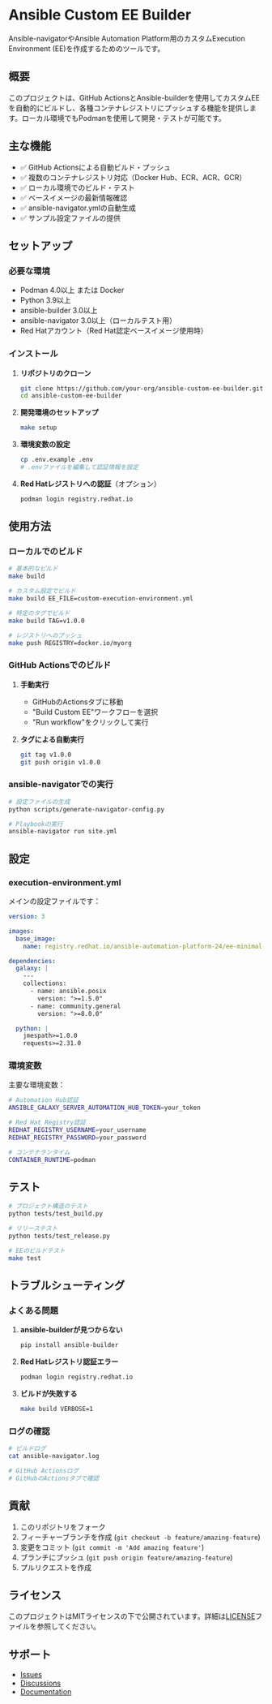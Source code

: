 # Ansible Custom EE Builder

Ansible-navigatorやAnsible Automation Platform用のカスタムExecution Environment (EE)を作成するためのツールです。

## 概要

このプロジェクトは、GitHub ActionsとAnsible-builderを使用してカスタムEEを自動的にビルドし、各種コンテナレジストリにプッシュする機能を提供します。ローカル環境でもPodmanを使用して開発・テストが可能です。

## 主な機能

- ✅ GitHub Actionsによる自動ビルド・プッシュ
- ✅ 複数のコンテナレジストリ対応（Docker Hub、ECR、ACR、GCR）
- ✅ ローカル環境でのビルド・テスト
- ✅ ベースイメージの最新情報確認
- ✅ ansible-navigator.ymlの自動生成
- ✅ サンプル設定ファイルの提供

## セットアップ

### 必要な環境

- Podman 4.0以上 または Docker
- Python 3.9以上
- ansible-builder 3.0以上
- ansible-navigator 3.0以上（ローカルテスト用）
- Red Hatアカウント（Red Hat認定ベースイメージ使用時）

### インストール

1. **リポジトリのクローン**
   ```bash
   git clone https://github.com/your-org/ansible-custom-ee-builder.git
   cd ansible-custom-ee-builder
   ```

2. **開発環境のセットアップ**
   ```bash
   make setup
   ```

3. **環境変数の設定**
   ```bash
   cp .env.example .env
   # .envファイルを編集して認証情報を設定
   ```

4. **Red Hatレジストリへの認証**（オプション）
   ```bash
   podman login registry.redhat.io
   ```

## 使用方法

### ローカルでのビルド

```bash
# 基本的なビルド
make build

# カスタム設定でビルド
make build EE_FILE=custom-execution-environment.yml

# 特定のタグでビルド
make build TAG=v1.0.0

# レジストリへのプッシュ
make push REGISTRY=docker.io/myorg
```

### GitHub Actionsでのビルド

1. **手動実行**
   - GitHubのActionsタブに移動
   - "Build Custom EE"ワークフローを選択
   - "Run workflow"をクリックして実行

2. **タグによる自動実行**
   ```bash
   git tag v1.0.0
   git push origin v1.0.0
   ```

### ansible-navigatorでの実行

```bash
# 設定ファイルの生成
python scripts/generate-navigator-config.py

# Playbookの実行
ansible-navigator run site.yml
```

## 設定

### execution-environment.yml

メインの設定ファイルです：

```yaml
version: 3

images:
  base_image:
    name: registry.redhat.io/ansible-automation-platform-24/ee-minimal-rhel9:latest

dependencies:
  galaxy: |
    ---
    collections:
      - name: ansible.posix
        version: ">=1.5.0"
      - name: community.general
        version: ">=8.0.0"

  python: |
    jmespath>=1.0.0
    requests>=2.31.0
```

### 環境変数

主要な環境変数：

```bash
# Automation Hub認証
ANSIBLE_GALAXY_SERVER_AUTOMATION_HUB_TOKEN=your_token

# Red Hat Registry認証
REDHAT_REGISTRY_USERNAME=your_username
REDHAT_REGISTRY_PASSWORD=your_password

# コンテナランタイム
CONTAINER_RUNTIME=podman
```

## テスト

```bash
# プロジェクト構造のテスト
python tests/test_build.py

# リリーステスト
python tests/test_release.py

# EEのビルドテスト
make test
```

## トラブルシューティング

### よくある問題

1. **ansible-builderが見つからない**
   ```bash
   pip install ansible-builder
   ```

2. **Red Hatレジストリ認証エラー**
   ```bash
   podman login registry.redhat.io
   ```

3. **ビルドが失敗する**
   ```bash
   make build VERBOSE=1
   ```

### ログの確認

```bash
# ビルドログ
cat ansible-navigator.log

# GitHub Actionsログ
# GitHubのActionsタブで確認
```

## 貢献

1. このリポジトリをフォーク
2. フィーチャーブランチを作成 (`git checkout -b feature/amazing-feature`)
3. 変更をコミット (`git commit -m 'Add amazing feature'`)
4. ブランチにプッシュ (`git push origin feature/amazing-feature`)
5. プルリクエストを作成

## ライセンス

このプロジェクトはMITライセンスの下で公開されています。詳細は[LICENSE](LICENSE)ファイルを参照してください。

## サポート

- [Issues](https://github.com/your-org/ansible-custom-ee-builder/issues)
- [Discussions](https://github.com/your-org/ansible-custom-ee-builder/discussions)
- [Documentation](docs/)